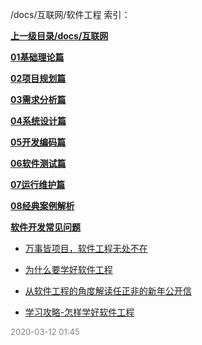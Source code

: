 /docs/互联网/软件工程 索引：


**[上一级目录/docs/互联网](/docs/互联网/index.md)**

**[01基础理论篇](/docs/互联网/软件工程/01基础理论篇/index.md)**

**[02项目规划篇](/docs/互联网/软件工程/02项目规划篇/index.md)**

**[03需求分析篇](/docs/互联网/软件工程/03需求分析篇/index.md)**

**[04系统设计篇](/docs/互联网/软件工程/04系统设计篇/index.md)**

**[05开发编码篇](/docs/互联网/软件工程/05开发编码篇/index.md)**

**[06软件测试篇](/docs/互联网/软件工程/06软件测试篇/index.md)**

**[07运行维护篇](/docs/互联网/软件工程/07运行维护篇/index.md)**

**[08经典案例解析](/docs/互联网/软件工程/08经典案例解析/index.md)**

**[软件开发常见问题](/docs/互联网/软件工程/软件开发常见问题/index.md)**

- [万事皆项目，软件工程无处不在](/docs/互联网/软件工程/万事皆项目，软件工程无处不在.md)

- [为什么要学好软件工程](/docs/互联网/软件工程/为什么要学好软件工程.md)

- [从软件工程的角度解读任正非的新年公开信](/docs/互联网/软件工程/从软件工程的角度解读任正非的新年公开信.md)

- [学习攻略-怎样学好软件工程](/docs/互联网/软件工程/学习攻略-怎样学好软件工程.md)


<font size=2 color='grey'> 2020-03-12 01:45 </font>